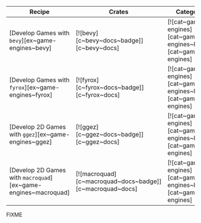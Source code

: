 | Recipe | Crates | Categories |
|---|---|---|
| [Develop Games with `bevy`][ex~game-engines~bevy] | [![bevy][c~bevy~docs~badge]][c~bevy~docs] | [![cat~game-engines][cat~game-engines~badge]][cat~game-engines] |
| [Develop Games with `fyrox`][ex~game-engines~fyrox] | [![fyrox][c~fyrox~docs~badge]][c~fyrox~docs] | [![cat~game-engines][cat~game-engines~badge]][cat~game-engines] |
| [Develop 2D Games with `ggez`][ex~game-engines~ggez] | [![ggez][c~ggez~docs~badge]][c~ggez~docs] | [![cat~game-engines][cat~game-engines~badge]][cat~game-engines] |
| [Develop 2D Games with `macroquad`][ex~game-engines~macroquad] | [![macroquad][c~macroquad~docs~badge]][c~macroquad~docs] | [![cat~game-engines][cat~game-engines~badge]][cat~game-engines] |

<div class="hidden">
FIXME
</div>

